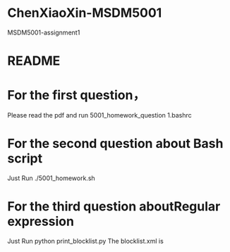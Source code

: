 # ChenXiaoXin-MSDM5001
MSDM5001-assignment1


# README
# For the first question， 
Please read the pdf and run 5001_homework_question 1.bashrc
# For the second question about Bash script

Just Run ./5001_homework.sh

# For the third question aboutRegular expression

Just Run python print_blocklist.py
The blocklist.xml is 
